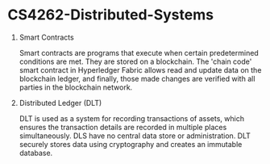 
# CS4262-Distributed-Systems

1.	Smart Contracts

    Smart contracts are programs that execute when certain predetermined conditions are met. They are stored on a blockchain. The 'chain code' smart contract in Hyperledger Fabric allows read and update data on the blockchain ledger, and finally, those made changes are verified with all parties in the blockchain network.

2.	Distributed Ledger (DLT)

    DLT is used as a system for recording transactions of assets, which ensures the transaction details are recorded in multiple places simultaneously. DLS have no central data store or administration. DLT securely stores data using cryptography and creates an immutable database. 

